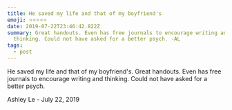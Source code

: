 ```yaml
---
title: He saved my life and that of my boyfriend's
emoji: ⭐⭐⭐⭐⭐
date: 2019-07-22T23:46:42.822Z
summary: Great handouts. Even has free journals to encourage writing and
  thinking. Could not have asked for a better psych. -AL
tags:
  - post
---
```

He saved my life and that of my boyfriend's. Great handouts. Even has free journals to encourage writing and thinking. Could not have asked for a better psych.

Ashley Le - July 22, 2019